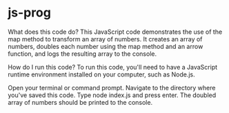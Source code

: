 # js-prog
What does this code do?
This JavaScript code demonstrates the use of the map method to transform an array of numbers. It creates an array of numbers, doubles each number using the map method and an arrow function, and logs the resulting array to the console.

How do I run this code?
To run this code, you'll need to have a JavaScript runtime environment installed on your computer, such as Node.js.

Open your terminal or command prompt.
Navigate to the directory where you've saved this code.
Type node index.js and press enter.
The doubled array of numbers should be printed to the console.
